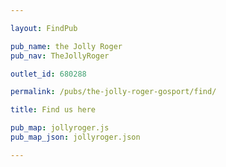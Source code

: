 ```yaml
---

layout: FindPub

pub_name: the Jolly Roger
pub_nav: TheJollyRoger

outlet_id: 680288

permalink: /pubs/the-jolly-roger-gosport/find/

title: Find us here

pub_map: jollyroger.js
pub_map_json: jollyroger.json

---
```

